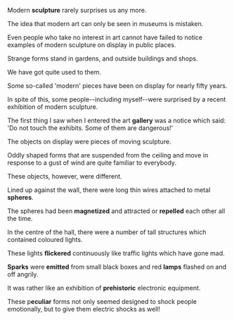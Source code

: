 Modern **sculpture** rarely surprises us any more. 

The idea that modern art can only be seen in museums is mistaken. 

Even people who take no interest in art cannot have failed to notice examples of modern sculpture on display in public places. 

Strange forms stand in gardens, and outside buildings and shops. 

We have got quite used to them. 

Some so-called 'modern' pieces have been on display for nearly fifty years.





In spite of this, some people--including myself--were surprised by a recent exhibition of modern sculpture. 

The first thing I saw when I entered the art **gallery** was a notice which said: 'Do not touch the exhibits. Some of them are dangerous!' 

The objects on display were pieces of moving sculpture.

Oddly shaped forms that are suspended from the ceiling and move in response to a gust of wind are quite familiar to everybody. 

These objects, however, were different. 

Lined up against the wall, there were long thin wires attached to metal **spheres**. 

The spheres had been **magnetized** and attracted or **repelled** each other all the time. 

In the centre of the hall, there were a number of tall structures which contained coloured lights.

These lights **flickered** continuously like traffic lights which have gone mad. 

**Sparks** were **emitted** from small black boxes and red **lamps** flashed on and off angrily. 

It was rather like an exhibition of **prehistoric** electronic equipment. 

These p**eculiar** forms not only seemed designed to shock people emotionally, but to give them electric shocks as well!